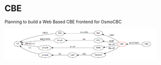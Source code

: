 # CBE
Planning to build a Web Based CBE frontend for OsmoCBC  

![alt text](https://github.com/svinson1121/CBE/blob/main/CBC-CBE.png)
